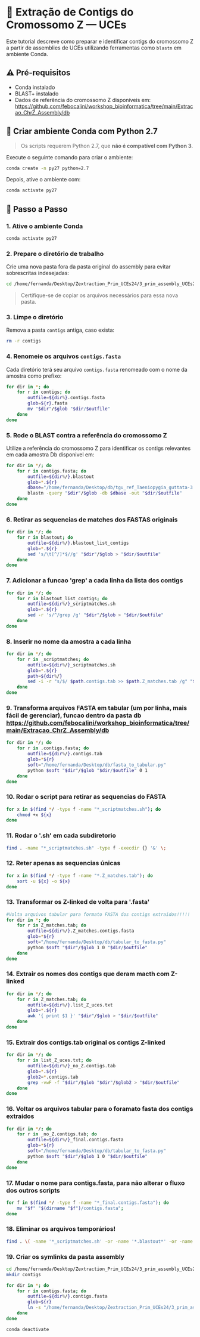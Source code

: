 # 🧬 Extração de Contigs do Cromossomo Z — UCEs

Este tutorial descreve como preparar e identificar contigs do cromossomo Z a partir de assemblies de UCEs utilizando ferramentas como `blastn` em ambiente Conda.

## ⚠️ Pré-requisitos

- Conda instalado
- BLAST+ instalado
- Dados de referência do cromossomo Z disponíveis em: https://github.com/febocalini/workshop_bioinformatica/tree/main/Extracao_ChrZ_Assembly/db

## 🐍 Criar ambiente Conda com Python 2.7

> Os scripts requerem Python 2.7, que **não é compatível com Python 3**.

Execute o seguinte comando para criar o ambiente:

```bash
conda create -n py27 python=2.7
```

Depois, ative o ambiente com:

```bash
conda activate py27
```

## 🔧 Passo a Passo

### 1. Ative o ambiente Conda

```bash
conda activate py27
```

### 2. Prepare o diretório de trabalho

Crie uma nova pasta fora da pasta original do assembly para evitar sobrescritas indesejadas:

```bash
cd /home/fernanda/Desktop/Zextraction_Prim_UCEs24/3_prim_assembly_UCEs24
```

> Certifique-se de copiar os arquivos necessários para essa nova pasta.

### 3. Limpe o diretório

Remova a pasta `contigs` antiga, caso exista:

```bash
rm -r contigs
```

### 4. Renomeie os arquivos `contigs.fasta`

Cada diretório terá seu arquivo `contigs.fasta` renomeado com o nome da amostra como prefixo:

```bash
for dir in *; do
    for r in contigs; do
        outfile=${dir%}.contigs.fasta
        glob=${r}.fasta
        mv "$dir"/$glob "$dir/$outfile"
    done
done
```

### 5. Rode o BLAST contra a referência do cromossomo Z

Utilize a referência do cromossomo Z para identificar os contigs relevantes em cada amostra
Db disponivel em:

```bash
for dir in */; do
    for r in contigs.fasta; do
        outfile=${dir%/}.blastout
        glob=*.${r}
        dbase="/home/fernanda/Desktop/db/tgu_ref_Taeniopygia_guttata-3.2.4_chrZ.fa"
        blastn -query "$dir"/$glob -db $dbase -out "$dir/$outfile"
    done
done
```


### 6. Retirar as sequencias de matches dos FASTAS originais
```bash
for dir in */; do
    for r in blastout; do
        outfile=${dir%/}.blastout_list_contigs
        glob=*.${r}
        sed 's/\t[^/]*$//g' "$dir"/$glob > "$dir/$outfile"
    done
done
```

### 7. Adicionar a funcao 'grep' a cada linha da lista dos contigs

```bash
for dir in */; do
    for r in blastout_list_contigs; do
        outfile=${dir%/}_scriptmatches.sh
        glob=*.${r}
        sed -r 's/^/grep /g' "$dir"/$glob > "$dir/$outfile"
    done
done
```
### 8. Inserir no nome da amostra a cada linha 

```bash
for dir in */; do
    for r in _scriptmatches; do
        outfile=${dir%/}_scriptmatches.sh
        glob=*.${r}
        path=${dir%/}
        sed -i -r "s/$/ $path.contigs.tab >> $path.Z_matches.tab /g" "$dir/$outfile"
    done
done
```

### 9. Transforma arquivos FASTA em tabular (um por linha, mais fácil de gerenciar), funcao dentro da pasta db https://github.com/febocalini/workshop_bioinformatica/tree/main/Extracao_ChrZ_Assembly/db

```bash
for dir in */; do
    for r in .contigs.fasta; do
        outfile=${dir%/}.contigs.tab
        glob=*${r}
        soft="/home/fernanda/Desktop/db/fasta_to_tabular.py"
        python $soft "$dir"/$glob "$dir/$outfile" 0 1
    done
done
```
### 10. Rodar o script para retirar as sequencias do FASTA

```bash
for x in $(find */ -type f -name "*_scriptmatches.sh"); do
    chmod +x ${x} 
done
```
### 11. Rodar o '.sh' em cada subdiretorio

```bash
find . -name "*_scriptmatches.sh" -type f -execdir {} '&' \; 
```
### 12. Reter apenas as sequencias únicas

```bash
for x in $(find */ -type f -name "*.Z_matches.tab"); do
    sort -u ${x} -o ${x}
done
```
### 13. Transformar os Z-linked de volta para '.fasta' 

```bash
#Volta arquivos tabular para formato FASTA dos contigs extraidos!!!!!
for dir in *; do
    for r in Z_matches.tab; do
        outfile=${dir%/}.Z_matches.contigs.fasta
        glob=*${r}
        soft="/home/fernanda/Desktop/db/tabular_to_fasta.py"
        python $soft "$dir"/$glob 1 0 "$dir/$outfile"
    done
done
```
### 14. Extrair os nomes dos contigs que deram macth com Z-linked

```bash
for dir in */; do
    for r in Z_matches.tab; do
        outfile=${dir%/}.list_Z_uces.txt
        glob=*.${r}
        awk '{ print $1 }' "$dir"/$glob > "$dir/$outfile"
    done
done
```

### 15. Extrair dos contigs.tab original os contigs Z-linked

```bash
for dir in */; do
    for r in list_Z_uces.txt; do
        outfile=${dir%/}_no_Z.contigs.tab
        glob=*.${r}
        glob2=*.contigs.tab
        grep -vwF -f "$dir"/$glob "$dir"/$glob2 > "$dir/$outfile"
    done
done
```


### 16. Voltar os arquivos tabular para o foramato fasta dos contigs extraidos

```bash
for dir in */; do
    for r in _no_Z.contigs.tab; do
        outfile=${dir%/}_final.contigs.fasta
        glob=*${r}
        soft="/home/fernanda/Desktop/db/tabular_to_fasta.py"
        python $soft "$dir"/$glob 1 0 "$dir/$outfile"
    done
done
```
### 17. Mudar o nome para contigs.fasta, para não alterar o fluxo dos outros scripts
```bash
for f in $(find */ -type f -name "*_final.contigs.fasta"); do
    mv "$f" "$(dirname "$f")/contigs.fasta"; 
done
```

### 18. Eliminar os arquivos temporários!
```bash
find . \( -name '*_scriptmatches.sh' -or -name '*.blastout*' -or -name '*list*' -or -name '*.contigs.tab*' -or -name '*.Z_matches.tab' \) -type f -delete
```

### 19. Criar os symlinks da pasta assembly
```bash
cd /home/fernanda/Desktop/Zextraction_Prim_UCEs24/3_prim_assembly_UCEs24
mkdir contigs

for dir in *; do
    for r in contigs.fasta; do
        outfile=${dir%/}.contigs.fasta
        glob=${r}
        ln -s "/home/fernanda/Desktop/Zextraction_Prim_UCEs24/3_prim_assembly_UCEs24/$dir"/$glob contigs/"$outfile"
    done
done

conda deactivate
```
